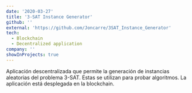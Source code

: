 ```yaml
---
date: '2020-03-27'
title: '3-SAT Instance Generator'
github: ''
external: 'https://github.com/Joncarre/3SAT_Instance_Generator'
tech:
  - Blockchain
  - Decentralized application
company: ''
showInProjects: true
---
```


Aplicación descentralizada que permite la generación de instancias aleatorias del problema 3-SAT. Estas se utilizan para probar algoritmos. La aplicación está desplegada en la blockchain.
